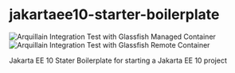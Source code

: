 # jakartaee10-starter-boilerplate

![Arquillain Integration Test with Glassfish Managed Container](https://github.com/hantsy/jakartaee10-starter-boilerplate/workflows/arq-glassfish-managed/badge.svg)
![Arquillain Integration Test with Glassfish Remote Container](https://github.com/hantsy/jakartaee10-starter-boilerplate/workflows/arq-glassfish-remote/badge.svg)

Jakarta EE 10 Stater Boilerplate for starting a Jakarta EE 10 project
